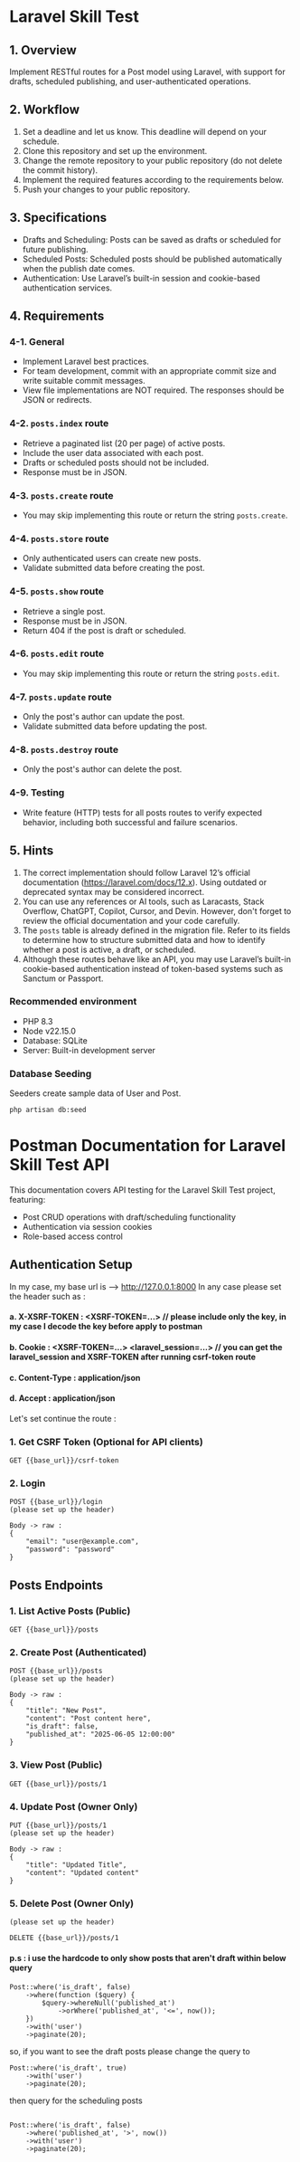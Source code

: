 # Laravel Skill Test

## 1. Overview

Implement RESTful routes for a Post model using Laravel, with support for drafts, scheduled publishing, and user-authenticated operations.

## 2. Workflow

1. Set a deadline and let us know. This deadline will depend on your schedule.
2. Clone this repository and set up the environment.
3. Change the remote repository to your public repository (do not delete the commit history).
4. Implement the required features according to the requirements below.
5. Push your changes to your public repository.

## 3. Specifications

- Drafts and Scheduling: Posts can be saved as drafts or scheduled for future publishing.
- Scheduled Posts: Scheduled posts should be published automatically when the publish date comes.
- Authentication: Use Laravel’s built-in session and cookie-based authentication services.

## 4. Requirements

### 4-1. General

- Implement Laravel best practices.
- For team development, commit with an appropriate commit size and write suitable commit messages.
- View file implementations are NOT required. The responses should be JSON or redirects.

### 4-2. `posts.index` route

- Retrieve a paginated list (20 per page) of active posts.
- Include the user data associated with each post.
- Drafts or scheduled posts should not be included.
- Response must be in JSON.

### 4-3. `posts.create` route

- You may skip implementing this route or return the string `posts.create`.

### 4-4. `posts.store` route

- Only authenticated users can create new posts.
- Validate submitted data before creating the post.

### 4-5. `posts.show` route

- Retrieve a single post.
- Response must be in JSON.
- Return 404 if the post is draft or scheduled.

### 4-6. `posts.edit` route

- You may skip implementing this route or return the string `posts.edit`.

### 4-7. `posts.update` route

- Only the post's author can update the post.
- Validate submitted data before updating the post.

### 4-8. `posts.destroy` route

- Only the post's author can delete the post.

### 4-9. Testing
- Write feature (HTTP) tests for all posts routes to verify expected behavior, including both successful and failure scenarios.

## 5. Hints

1. The correct implementation should follow Laravel 12’s official documentation (https://laravel.com/docs/12.x). Using outdated or deprecated syntax may be considered incorrect.
2. You can use any references or AI tools, such as Laracasts, Stack Overflow, ChatGPT, Copilot, Cursor, and Devin. However, don't forget to review the official documentation and your code carefully.
3. The `posts` table is already defined in the migration file. Refer to its fields to determine how to structure submitted data and how to identify whether a post is active, a draft, or scheduled.
4. Although these routes behave like an API, you may use Laravel’s built-in cookie-based authentication instead of token-based systems such as Sanctum or Passport.

### Recommended environment

- PHP 8.3
- Node v22.15.0
- Database: SQLite
- Server: Built-in development server

### Database Seeding

Seeders create sample data of User and Post.

```
php artisan db:seed
```







# Postman Documentation for Laravel Skill Test API

This documentation covers API testing for the Laravel Skill Test project, featuring:
- Post CRUD operations with draft/scheduling functionality
- Authentication via session cookies
- Role-based access control

## Authentication Setup

In my case, my base url is --> http://127.0.0.1:8000
In any case please set the header such as :

#### a. X-XSRF-TOKEN : <XSRF-TOKEN=...> // please include only the key, in my case I decode the key before apply to postman
#### b. Cookie : <XSRF-TOKEN=...> <space> <laravel_session=...> // you can get the laravel_session and XSRF-TOKEN after running csrf-token route 
#### c. Content-Type : application/json
#### d. Accept : application/json

Let's set continue the route :

### 1. Get CSRF Token (Optional for API clients)
```
GET {{base_url}}/csrf-token
```

### 2. Login
```
POST {{base_url}}/login
(please set up the header)

Body -> raw :
{
    "email": "user@example.com",
    "password": "password"
}
```

## Posts Endpoints

### 1. List Active Posts (Public)
```
GET {{base_url}}/posts
```

### 2. Create Post (Authenticated)
```
POST {{base_url}}/posts
(please set up the header)

Body -> raw :
{
    "title": "New Post",
    "content": "Post content here",
    "is_draft": false,
    "published_at": "2025-06-05 12:00:00"
}
```

### 3. View Post (Public)
```
GET {{base_url}}/posts/1
```

### 4. Update Post (Owner Only)
```
PUT {{base_url}}/posts/1
(please set up the header)

Body -> raw :
{
    "title": "Updated Title",
    "content": "Updated content"
}
```

### 5. Delete Post (Owner Only)
```
(please set up the header)

DELETE {{base_url}}/posts/1
```

#### p.s : i use the hardcode to only show posts that aren't draft within below query

```
Post::where('is_draft', false)
    ->where(function ($query) {
        $query->whereNull('published_at')
            ->orWhere('published_at', '<=', now());
    })
    ->with('user')
    ->paginate(20);

```

so, if you want to see the draft posts please change the query to 

```
Post::where('is_draft', true)
    ->with('user')
    ->paginate(20);

```

then query for the scheduling posts 

```

Post::where('is_draft', false)
    ->where('published_at', '>', now())
    ->with('user')
    ->paginate(20);

```
